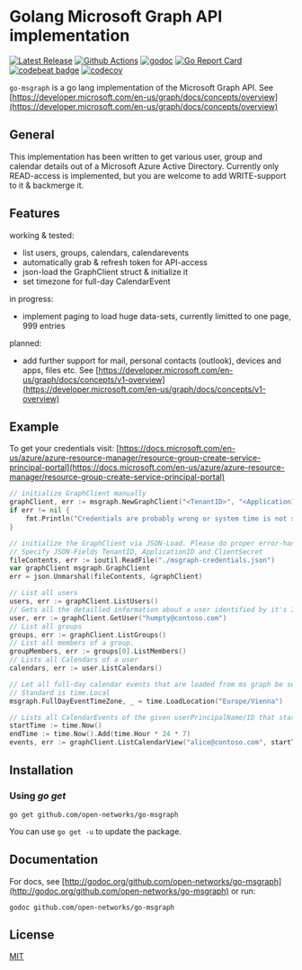 # Golang Microsoft Graph API implementation

[![Latest Release](https://img.shields.io/github/v/release/open-networks/go-msgraph)](https://github.com/open-networks/go-msgraph/releases)
[![Github Actions](https://github.com/open-networks/go-msgraph/actions/workflows/go.yml/badge.svg)](https://github.com/open-networks/go-msgraph/actions)
[![godoc](https://godoc.org/github.com/open-networks/go-msgraph?status.svg)](https://godoc.org/github.com/open-networks/go-msgraph)
[![Go Report Card](https://goreportcard.com/badge/github.com/open-networks/go-msgraph)](https://goreportcard.com/report/github.com/open-networks/go-msgraph)
[![codebeat badge](https://codebeat.co/badges/9d93c0c6-a981-42d3-97a7-bb48c296257f)](https://codebeat.co/projects/github-com-open-networks-go-msgraph-master)
[![codecov](https://codecov.io/gh/open-networks/go-msgraph/branch/master/graph/badge.svg)](https://codecov.io/gh/open-networks/go-msgraph)

`go-msgraph` is a go lang implementation of the Microsoft Graph API. See [https://developer.microsoft.com/en-us/graph/docs/concepts/overview](https://developer.microsoft.com/en-us/graph/docs/concepts/overview)

## General

This implementation has been written to get various user, group and calendar details out of a Microsoft Azure Active Directory. Currently only READ-access is implemented, but you are welcome to add WRITE-support to it & backmerge it.

## Features

working & tested:

- list users, groups, calendars, calendarevents
- automatically grab & refresh token for API-access
- json-load the GraphClient struct & initialize it
- set timezone for full-day CalendarEvent

in progress:

- implement paging to load huge data-sets, currently limitted to one page, 999 entries

planned:

- add further support for mail, personal contacts (outlook), devices and apps, files etc. See [https://developer.microsoft.com/en-us/graph/docs/concepts/v1-overview](https://developer.microsoft.com/en-us/graph/docs/concepts/v1-overview)

## Example

To get your credentials visit: [https://docs.microsoft.com/en-us/azure/azure-resource-manager/resource-group-create-service-principal-portal](https://docs.microsoft.com/en-us/azure/azure-resource-manager/resource-group-create-service-principal-portal)

````go
// initialize GraphClient manually
graphClient, err := msgraph.NewGraphClient("<TenantID>", "<ApplicationID>", "<ClientSecret>")
if err != nil {
    fmt.Println("Credentials are probably wrong or system time is not synced: ", err)
}

// initialize the GraphClient via JSON-Load. Please do proper error-handling (!)
// Specify JSON-Fields TenantID, ApplicationID and ClientSecret
fileContents, err := ioutil.ReadFile("./msgraph-credentials.json")
var graphClient msgraph.GraphClient
err = json.Unmarshal(fileContents, &graphClient)

// List all users
users, err := graphClient.ListUsers()
// Gets all the detailled information about a user identified by it's ID or userPrincipalName
user, err := graphClient.GetUser("humpty@contoso.com")
// List all groups
groups, err := graphClient.ListGroups()
// List all members of a group.
groupMembers, err := groups[0].ListMembers()
// Lists all Calendars of a user
calendars, err := user.ListCalendars()

// Let all full-day calendar events that are loaded from ms graph be set to timezone Europe/Vienna:
// Standard is time.Local
msgraph.FullDayEventTimeZone, _ = time.LoadLocation("Europe/Vienna")

// Lists all CalendarEvents of the given userPrincipalName/ID that starts/ends within the the next 7 days
startTime := time.Now()
endTime := time.Now().Add(time.Hour * 24 * 7)
events, err := graphClient.ListCalendarView("alice@contoso.com", startTime, endTime)
````

## Installation

### Using *go get*

```shell
go get github.com/open-networks/go-msgraph
```

You can use `go get -u` to update the package.

## Documentation

For docs, see [http://godoc.org/github.com/open-networks/go-msgraph](http://godoc.org/github.com/open-networks/go-msgraph) or run:

```shell
godoc github.com/open-networks/go-msgraph
```

## License

[MIT](LICENSE)
